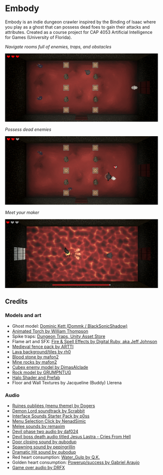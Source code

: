# Embody

Embody is an indie dungeon crawler inspired by the Binding of Isaac where you play as a ghost that can possess dead foes to gain their attacks and attributes. Created as a course project for CAP 4053 Artificial Intelligence for Games (University of Florida).


*Navigate rooms full of enemies, traps, and obstacles*

![](Screenshots/ExampleRoom.PNG)

*Possess dead enemies*

![](Screenshots/Possession.PNG)

*Meet your maker*

![](Screenshots/Satan.PNG)

## Credits

### Models and art
- Ghost model: [Dominic Kett (Dommk / BlackSonicShadow)](https://www.cgtrader.com/free-3d-models/character/fantasy/ghost-11a024a0-ecbc-4b17-aa26-9cab5ce2e7b4)
- [Animated Torch by William Thompson](https://opengameart.org/content/lpc-animated-torch)
- Spike traps: [Dungeon Traps, Unity Asset Store](https://assetstore.unity.com/packages/3d/environments/dungeons/dungeon-traps-50655)
- Flame art and SFX: [Fire & Spell Effects by Digital Ruby, aka Jeff Johnson](https://assetstore.unity.com/packages/vfx/particles/fire-explosions/fire-spell-effects-36825)
- [Medieval fence pack by ARTTI](https://assetstore.unity.com/packages/3d/environments/medieval-fence-pack-11618)
- [Lava background/tiles by rh0](https://opengameart.org/content/lava-background-6-screen-resolutions)
- [Blood stone by mafon2](https://opengameart.org/content/seamless-space-rocks-textures-pack-512px-blood-stone-ch16png)
- [Mine rocks by mafon2](https://opengameart.org/content/seamless-space-rocks-textures-pack-512px-mine-rocks-ch16png)
- [Cubex enemy model by DimasAlclade](https://www.cgtrader.com/free-3d-models/various/various-models/cubex)
- [Rock model by GRUMPNTUG](https://assetstore.unity.com/packages/3d/free-demo-rock-53146)
- [Halo Shader and Prefab](https://hyunkell.com/blog/rts-style-unit-selection-in-unity-5/)
- Floor and Wall Textures by Jacqueline (Buddy) Llerena

### Audio

- [Ruines oubliées (menu theme) by Dogers](https://opengameart.org/content/ruines-oubli%C3%A9es)
- [Demon Lord soundtrack by Scrabbit](https://opengameart.org/content/demon-lord)
- [Interface Sounds Starter Pack by p0ss](https://opengameart.org/content/interface-sounds-starter-pack)
- [Menu Selection Click by NenadSimic](https://opengameart.org/content/menu-selection-click)
- [Melee sounds by remaxim](https://opengameart.org/content/3-melee-sounds)
- [Devil phase two audio by daf024](https://freesound.org/people/daf024/sounds/84615/)
- [Devil boss death audio titled Jesus Lastra - Cries From Hell](https://opengameart.org/content/dark-ambiance-cries-from-hell)
- [Door closing sound by qubodup](https://freesound.org/people/qubodup/sounds/159552/)
- [Spawning sound by pepingrillin](https://freesound.org/people/pepingrillin/sounds/252083/)
- [Dramatic Hit sound by qubodup](https://freesound.org/people/qubodup/sounds/222517/)
- Red heart consumption: [Water_Gulp by Q.K.](https://freesound.org/people/Q.K./sounds/56271/)
- Golden heart consumption: [Powerup/success by Gabriel Araujo](https://freesound.org/people/GabrielAraujo/sounds/242501/)
- [Game over audio by DRFX](https://freesound.org/people/DRFX/sounds/341807/)
